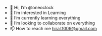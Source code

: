 - 👋 Hi, I’m @oneoclock
- 👀 I’m interested in Learning
- 🌱 I’m currently learning everything
- 💞️ I’m looking to collaborate on everything
- 📫 How to reach me hiral.1009@gmail.com

<!---
oneoclock/oneoclock is a ✨ special ✨ repository because its `README.md` (this file) appears on your GitHub profile.
You can click the Preview link to take a look at your changes.
--->

